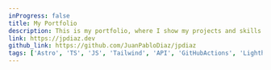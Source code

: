 ```yaml
---
inProgress: false
title: My Portfolio
description: This is my portfolio, where I show my projects and skills.
link: https://jpdiaz.dev
github_link: https://github.com/JuanPabloDiaz/jpdiaz
tags: ['Astro', 'TS', 'JS', 'Tailwind', 'API', 'GitHubActions', 'Lighthouse']
---
```

